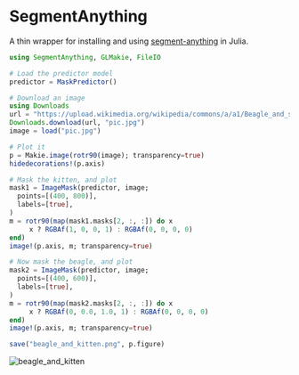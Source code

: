 # SegmentAnything

A thin wrapper for installing and using 
[segment-anything](https://github.com/facebookresearch/segment-anything) 
in Julia.

```julia
using SegmentAnything, GLMakie, FileIO

# Load the predictor model
predictor = MaskPredictor()

# Download an image
using Downloads
url = "https://upload.wikimedia.org/wikipedia/commons/a/a1/Beagle_and_sleeping_black_and_white_kitty-01.jpg"
Downloads.download(url, "pic.jpg")
image = load("pic.jpg")

# Plot it
p = Makie.image(rotr90(image); transparency=true)
hidedecorations!(p.axis)

# Mask the kitten, and plot
mask1 = ImageMask(predictor, image; 
  points=[(400, 800)],
  labels=[true],
)
m = rotr90(map(mask1.masks[2, :, :]) do x
     x ? RGBAf(1, 0, 0, 1) : RGBAf(0, 0, 0, 0)
end)
image!(p.axis, m; transparency=true)

# Now mask the beagle, and plot
mask2 = ImageMask(predictor, image; 
  points=[(400, 600)],
  labels=[true],
)
m = rotr90(map(mask2.masks[2, :, :]) do x
     x ? RGBAf(0, 0.0, 1.0, 1) : RGBAf(0, 0, 0, 0)
end)
image!(p.axis, m; transparency=true)

save("beagle_and_kitten.png", p.figure)
```

![beagle_and_kitten](https://user-images.githubusercontent.com/2534009/234685142-9483bd40-1af0-4912-bb25-6024ed0e06fa.png)
